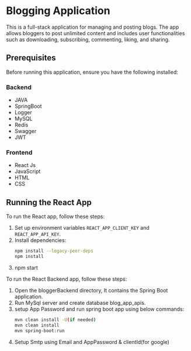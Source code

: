 # Blogging Application

This is a full-stack application for managing and posting blogs. The app allows bloggers to post unlimited content and includes user functionalities such as downloading, subscribing, commenting, liking, and sharing.

## Prerequisites

Before running this application, ensure you have the following installed:

### Backend
- JAVA
- SpringBoot
- Logger
- MySQL
- Redis
- Swagger
- JWT

### Frontend
- React Js
- JavaScript
- HTML
- CSS

## Running the React App

To run the React app, follow these steps:

1. Set up environment variables `REACT_APP_CLIENT_KEY` and `REACT_APP_API_KEY`.
2. Install dependencies:
   ```bash
   npm install --legacy-peer-deps
   npm install
3. npm start

To run the React Backend app, follow these steps:
1. Open the bloggerBackend directory, It contains the Spring Boot application.
2. Run MySql server and create database blog_app_apis.
3. setup App Password and run spring boot app using below commands:
   ```bash
   mvn clean install -U(if needed)
   mvn clean install
   mvn spring-boot:run
4. Setup Smtp using Email and AppPassword & clientId(for google)